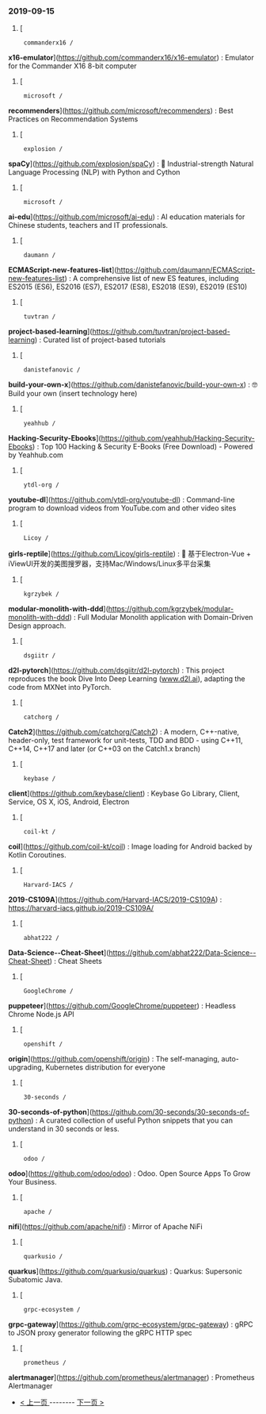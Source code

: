 ### 2019-09-15 
1. [
  

        commanderx16 /
**x16-emulator**](https://github.com/commanderx16/x16-emulator) : Emulator for the Commander X16 8-bit computer
1. [
  

        microsoft /
**recommenders**](https://github.com/microsoft/recommenders) : Best Practices on Recommendation Systems
1. [
  

        explosion /
**spaCy**](https://github.com/explosion/spaCy) : 💫 Industrial-strength Natural Language Processing (NLP) with Python and Cython
1. [
  

        microsoft /
**ai-edu**](https://github.com/microsoft/ai-edu) : AI education materials for Chinese students, teachers and IT professionals.
1. [
  

        daumann /
**ECMAScript-new-features-list**](https://github.com/daumann/ECMAScript-new-features-list) : A comprehensive list of new ES features, including ES2015 (ES6), ES2016 (ES7), ES2017 (ES8), ES2018 (ES9), ES2019 (ES10)
1. [
  

        tuvtran /
**project-based-learning**](https://github.com/tuvtran/project-based-learning) : Curated list of project-based tutorials
1. [
  

        danistefanovic /
**build-your-own-x**](https://github.com/danistefanovic/build-your-own-x) : 🤓 Build your own (insert technology here)
1. [
  

        yeahhub /
**Hacking-Security-Ebooks**](https://github.com/yeahhub/Hacking-Security-Ebooks) : Top 100 Hacking & Security E-Books (Free Download) - Powered by Yeahhub.com
1. [
  

        ytdl-org /
**youtube-dl**](https://github.com/ytdl-org/youtube-dl) : Command-line program to download videos from YouTube.com and other video sites
1. [
  

        Licoy /
**girls-reptile**](https://github.com/Licoy/girls-reptile) : 🎨 基于Electron-Vue + iViewUI开发的美图搜罗器，支持Mac/Windows/Linux多平台采集
1. [
  

        kgrzybek /
**modular-monolith-with-ddd**](https://github.com/kgrzybek/modular-monolith-with-ddd) : Full Modular Monolith application with Domain-Driven Design approach.
1. [
  

        dsgiitr /
**d2l-pytorch**](https://github.com/dsgiitr/d2l-pytorch) : This project reproduces the book Dive Into Deep Learning (www.d2l.ai), adapting the code from MXNet into PyTorch.
1. [
  

        catchorg /
**Catch2**](https://github.com/catchorg/Catch2) : A modern, C++-native, header-only, test framework for unit-tests, TDD and BDD - using C++11, C++14, C++17 and later (or C++03 on the Catch1.x branch)
1. [
  

        keybase /
**client**](https://github.com/keybase/client) : Keybase Go Library, Client, Service, OS X, iOS, Android, Electron
1. [
  

        coil-kt /
**coil**](https://github.com/coil-kt/coil) : Image loading for Android backed by Kotlin Coroutines.
1. [
  

        Harvard-IACS /
**2019-CS109A**](https://github.com/Harvard-IACS/2019-CS109A) : https://harvard-iacs.github.io/2019-CS109A/
1. [
  

        abhat222 /
**Data-Science--Cheat-Sheet**](https://github.com/abhat222/Data-Science--Cheat-Sheet) : Cheat Sheets
1. [
  

        GoogleChrome /
**puppeteer**](https://github.com/GoogleChrome/puppeteer) : Headless Chrome Node.js API
1. [
  

        openshift /
**origin**](https://github.com/openshift/origin) : The self-managing, auto-upgrading, Kubernetes distribution for everyone
1. [
  

        30-seconds /
**30-seconds-of-python**](https://github.com/30-seconds/30-seconds-of-python) : A curated collection of useful Python snippets that you can understand in 30 seconds or less.
1. [
  

        odoo /
**odoo**](https://github.com/odoo/odoo) : Odoo. Open Source Apps To Grow Your Business.
1. [
  

        apache /
**nifi**](https://github.com/apache/nifi) : Mirror of Apache NiFi
1. [
  

        quarkusio /
**quarkus**](https://github.com/quarkusio/quarkus) : Quarkus: Supersonic Subatomic Java.
1. [
  

        grpc-ecosystem /
**grpc-gateway**](https://github.com/grpc-ecosystem/grpc-gateway) : gRPC to JSON proxy generator following the gRPC HTTP spec
1. [
  

        prometheus /
**alertmanager**](https://github.com/prometheus/alertmanager) : Prometheus Alertmanager 

- [ < 上一页 ](https://github.com/able8/github-trending-daily-record/blob/master/2019-09-14.md) -------- [ 下一页 > ](https://github.com/able8/github-trending-daily-record/blob/master/2019-09-16.md)